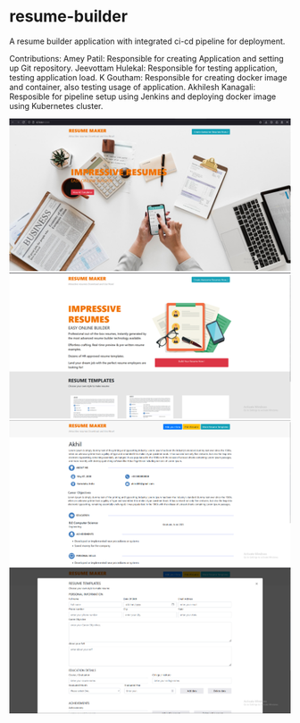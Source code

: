 # resume-builder
A resume builder application with integrated ci-cd pipeline for deployment.

Contributions:
Amey Patil: Responsible for creating Application and setting up Git repository.
Jeevottam Hulekal: Responsible for testing application, testing application load.
K Goutham: Responsible for creating docker image and container, also testing usage of application.
Akhilesh Kanagali: Resposible for pipeline setup using Jenkins and deploying docker image using Kubernetes cluster.

![alt text](image.png)
![alt text](image-1.png)
![alt text](image-2.png)
![alt text](image-3.png)
